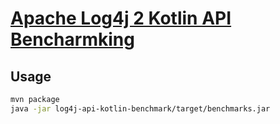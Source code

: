 # [Apache Log4j 2 Kotlin API Bencharmking](http://logging.apache.org/log4j/2.x/)

## Usage

```sh
mvn package
java -jar log4j-api-kotlin-benchmark/target/benchmarks.jar
```
